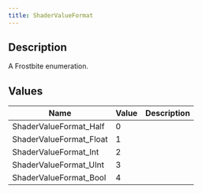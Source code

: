 ```yaml
---
title: ShaderValueFormat
---
```

## Description

A Frostbite enumeration.

## Values

| Name                     | Value | Description |
| ------------------------ | ----- | ----------- |
| ShaderValueFormat\_Half  | 0     |             |
| ShaderValueFormat\_Float | 1     |             |
| ShaderValueFormat\_Int   | 2     |             |
| ShaderValueFormat\_UInt  | 3     |             |
| ShaderValueFormat\_Bool  | 4     |             |
